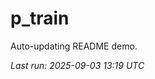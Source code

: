 # p_train

Auto-updating README demo.

<!--START_SECTION:status-->
_Last run: 2025-09-03 13:19 UTC_
<!--END_SECTION:status-->




































































































































































































































































































